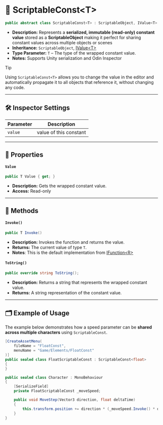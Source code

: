 # 🧩 ScriptableConst&lt;T&gt;

```csharp
public abstract class ScriptableConst<T> : ScriptableObject, IValue<T>
```

- **Description:** Represents a **serialized, immutable (read-only) constant value** stored as a **ScriptableObject**
  making it perfect for sharing constant values across multiple objects or scenes
- **Inheritance:** `ScriptableObject`, [IValue&lt;T&gt;](IValue.md)
- **Type Parameter:** `T` – The type of the wrapped constant value.
- **Notes:** Supports Unity serialization and Odin Inspector

> [!TIP]  
> Using `ScriptableConst<T>` allows you to change the value in the editor and automatically propagate it to all objects
> that reference it, without changing any code.

---

## 🛠 Inspector Settings

| Parameter            | Description                                                             |
|----------------------|-------------------------------------------------------------------------|
| `value` | value of this constant |

---

## 🔑 Properties

#### `Value`

```csharp
public T Value { get; }
```

- **Description:** Gets the wrapped constant value.
- **Access:** Read-only

---

## 🏹 Methods

#### `Invoke()`

```csharp
public T Invoke()
```

- **Description:** Invokes the function and returns the value.
- **Returns:** The current value of type `T`.
- **Notes**: This is the default implementation from [IFunction&lt;R&gt;](../Functions/IFunction.md)

#### `ToString()`

```csharp
public override string ToString();
```

- **Description:** Returns a string that represents the wrapped constant value.
- **Returns:** A string representation of the constant value.

---

## 🗂 Example of Usage

The example below demonstrates how a speed parameter can be **shared across multiple characters** using
`ScriptableConst`.

```csharp
[CreateAssetMenu(
    fileName = "FloatConst",
    menuName = "Game/Elements/FloatConst"
)]
public sealed class FloatScriptableConst : ScriptableConst<float>
{
}
```

```csharp
public sealed class Character : MonoBehaviour
{
    [SerializeField] 
    private FloatScriptableConst _moveSpeed;

    public void MoveStep(Vector3 direction, float deltaTime) 
    {
        this.transform.position += direction * (_moveSpeed.Invoke() * deltaTime);
    }
}
```
